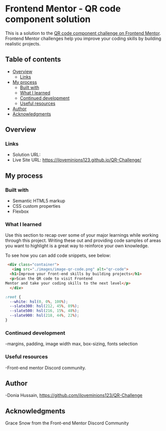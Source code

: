 # Frontend Mentor - QR code component solution

This is a solution to the [QR code component challenge on Frontend Mentor](https://www.frontendmentor.io/challenges/qr-code-component-iux_sIO_H). Frontend Mentor challenges help you improve your coding skills by building realistic projects. 

## Table of contents

- [Overview](#overview)
  - [Links](#links)
- [My process](#my-process)
  - [Built with](#built-with)
  - [What I learned](#what-i-learned)
  - [Continued development](#continued-development)
  - [Useful resources](#useful-resources)
- [Author](#author)
- [Acknowledgments](#acknowledgments)

## Overview

### Links

- Solution URL: 
- Live Site URL: https://iloveminions123.github.io/QR-Challenge/

## My process

### Built with

- Semantic HTML5 markup
- CSS custom properties
- Flexbox

### What I learned

Use this section to recap over some of your major learnings while working through this project. Writing these out and providing code samples of areas you want to highlight is a great way to reinforce your own knowledge.

To see how you can add code snippets, see below:

```html
 <div class="container">
   <img src="./images/image-qr-code.png" alt="qr-code">
  <h1>Improve your front-end skills by building projects</h1>
  <p>Scan the QR code to visit Frontend
Mentor and take your coding skills to the next level</p>
  </div>
```
```css
:root {
  --white: hsl(0, 0%, 100%);
  --slate300: hsl(212, 45%, 89%);
  --slate500: hsl(216, 15%, 48%);
  --slate900: hsl(218, 44%, 22%);
}
```



### Continued development
-margins, padding, image width max, box-sizing, fonts selection

### Useful resources
-Front-end mentor Discord community.

## Author

-Donia Hussain, https://github.com/iloveminions123/QR-Challenge

## Acknowledgments

Grace Snow from the Front-end Mentor Discord Community

